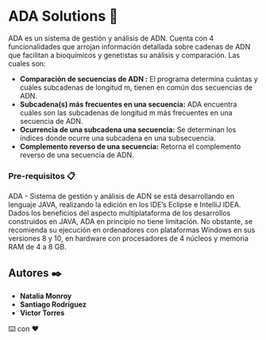 # ADA Solutions 🧬

ADA es un sistema de gestión y análisis de ADN. Cuenta con 4 funcionalidades que arrojan información detallada sobre cadenas de ADN que facilitan a bioquímicos y genetistas su análisis y comparación. Las cuales son:
  *	**Comparación de secuencias de ADN :** 
    El programa determina cuántas y cuáles subcadenas de longitud m, tienen en común dos secuencias de ADN.
  *	**Subcadena(s) más frecuentes en una secuencia:** 
    ADA encuentra cuáles son las subcadenas de longitud m más frecuentes en una secuencia de ADN.
  *	**Ocurrencia de una subcadena una secuencia:** 
    Se determinan los índices donde ocurre una subcadena en una subsecuencia.
  *	**Complemento reverso de una secuencia:** 
    Retorna el complemento reverso de una secuencia de ADN.

### Pre-requisitos 📋

ADA - Sistema de gestión y análisis de ADN se está desarrollando en lenguaje JAVA, realizando la edición en los IDE’s Eclipse e IntelliJ IDEA.
Dados los beneficios del aspecto multiplataforma de los desarrollos construidos en JAVA, ADA en principio no tiene limitación. 
No obstante, se recomienda su ejecución en ordenadores con plataformas Windows en sus versiones 8 y 10, en hardware con procesadores de 4 núcleos y memoria RAM de 4 a 8 GB. 

## Autores ✒️

* **Natalia Monroy** 
* **Santiago Rodríguez**
* **Victor Torres**

⌨️ con ❤️
